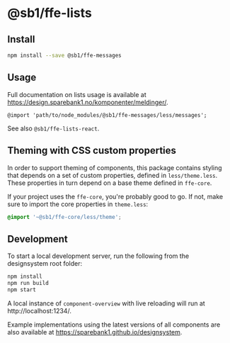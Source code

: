 # @sb1/ffe-lists

## Install

```bash
npm install --save @sb1/ffe-messages
```

## Usage

Full documentation on lists usage is available at https://design.sparebank1.no/komponenter/meldinger/.

```less
@import 'path/to/node_modules/@sb1/ffe-messages/less/messages';
```

See also `@sb1/ffe-lists-react`.

## Theming with CSS custom properties

In order to support theming of components, this package contains styling that depends on a set of custom properties, defined in `less/theme.less`. These properties in turn depend on a base theme defined in `ffe-core`.

If your project uses the `ffe-core`, you're probably good to go. If not, make sure to import the core properties in `theme.less`:

```css
@import '~@sb1/ffe-core/less/theme';
```

## Development

To start a local development server, run the following from the designsystem root folder:

```bash
npm install
npm run build
npm start
```

A local instance of `component-overview` with live reloading will run at http://localhost:1234/.

Example implementations using the latest versions of all components are also available at https://sparebank1.github.io/designsystem.
